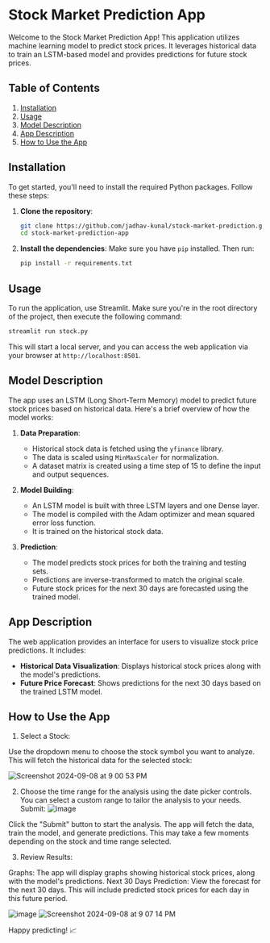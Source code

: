 # Stock Market Prediction App

Welcome to the Stock Market Prediction App! This application utilizes machine learning model to predict stock prices. It leverages historical data to train an LSTM-based model and provides predictions for future stock prices.

## Table of Contents
1. [Installation](#installation)
2. [Usage](#usage)
3. [Model Description](#model-description)
4. [App Description](#app-description)
5. [How to Use the App](#how-to-use)

## Installation <a id="installation"></a>

To get started, you'll need to install the required Python packages. Follow these steps:

1. **Clone the repository**:
   ```bash
   git clone https://github.com/jadhav-kunal/stock-market-prediction.git
   cd stock-market-prediction-app
   ```

2. **Install the dependencies**:
   Make sure you have `pip` installed. Then run:
   ```bash
   pip install -r requirements.txt
   ```

## Usage <a id="usage"></a>

To run the application, use Streamlit. Make sure you're in the root directory of the project, then execute the following command:

```bash
streamlit run stock.py
```

This will start a local server, and you can access the web application via your browser at `http://localhost:8501`.

## Model Description <a id="model-description"></a>

The app uses an LSTM (Long Short-Term Memory) model to predict future stock prices based on historical data. Here's a brief overview of how the model works:

1. **Data Preparation**:
   - Historical stock data is fetched using the `yfinance` library.
   - The data is scaled using `MinMaxScaler` for normalization.
   - A dataset matrix is created using a time step of 15 to define the input and output sequences.

2. **Model Building**:
   - An LSTM model is built with three LSTM layers and one Dense layer.
   - The model is compiled with the Adam optimizer and mean squared error loss function.
   - It is trained on the historical stock data.

3. **Prediction**:
   - The model predicts stock prices for both the training and testing sets.
   - Predictions are inverse-transformed to match the original scale.
   - Future stock prices for the next 30 days are forecasted using the trained model.

## App Description <a id="app-description"></a>

The web application provides an interface for users to visualize stock price predictions. It includes:

- **Historical Data Visualization**: Displays historical stock prices along with the model's predictions.
- **Future Price Forecast**: Shows predictions for the next 30 days based on the trained LSTM model.

## How to Use the App <a id="how-to-use"></a>
1. Select a Stock:

Use the dropdown menu to choose the stock symbol you want to analyze. This will fetch the historical data for the selected stock:

![Screenshot 2024-09-08 at 9 00 53 PM](https://github.com/user-attachments/assets/3f1095c9-bdf2-4d41-87e9-c735e42ea5ab)

2. Choose the time range for the analysis using the date picker controls. You can select a custom range to tailor the analysis to your needs.
Submit:
![image](https://github.com/user-attachments/assets/f8c8ac86-0370-46f1-a01e-b66aec12410e)

Click the "Submit" button to start the analysis. The app will fetch the data, train the model, and generate predictions. This may take a few moments depending on the stock and time range selected.

3. Review Results:

Graphs: The app will display graphs showing historical stock prices, along with the model's predictions.
Next 30 Days Prediction: View the forecast for the next 30 days. This will include predicted stock prices for each day in this future period.

![image](https://github.com/user-attachments/assets/d4910623-c6e8-4aef-a195-9a9c8eab9287)
![Screenshot 2024-09-08 at 9 07 14 PM](https://github.com/user-attachments/assets/c4e3dc08-9d7c-4046-a905-59b5113ca384)


Happy predicting! 📈
